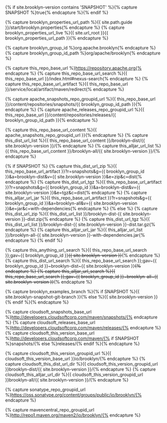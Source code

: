 
{% if site.brooklyn-version contains 'SNAPSHOT' %}{% capture SNAPSHOT %}true{% endcapture %}{% endif %}

{% capture brooklyn_properties_url_path %}{{ site.path.guide }}/start/brooklyn.properties{% endcapture %}
{% capture brooklyn_properties_url_live %}{{ site.url_root }}{{ brooklyn_properties_url_path }}{% endcapture %}

{% capture brooklyn_group_id %}org.apache.brooklyn{% endcapture %}
{% capture brooklyn_group_id_path %}org/apache/brooklyn{% endcapture %}

{% capture this_repo_base_url %}https://repository.apache.org{% endcapture %}
{% capture this_repo_base_url_search %}{{ this_repo_base_url }}/index.html#nexus-search{% endcapture %}
{% capture this_repo_base_url_artifact %}{{ this_repo_base_url }}/service/local/artifact/maven/redirect{% endcapture %}

{% capture apache_snapshots_repo_groupid_url %}{{ this_repo_base_url }}/content/repositories/snapshots/{{ brooklyn_group_id_path }}{% endcapture %}
{% capture apache_releases_repo_groupid_url %}{{ this_repo_base_url }}/content/repositories/releases/{{ brooklyn_group_id_path }}{% endcapture %}

{% capture this_repo_base_url_content %}{{ apache_snapshots_repo_groupid_url }}{% endcapture %}
{% capture this_dist_url_list %}{{ this_repo_base_url_content }}/brooklyn-dist/{{ site.brooklyn-version }}/{% endcapture %}
{% capture this_alljar_url_list %}{{ this_repo_base_url_content }}/brooklyn-all/{{ site.brooklyn-version }}/{% endcapture %}

{% if SNAPSHOT %}
  {% capture this_dist_url_zip %}{{ this_repo_base_url_artifact }}?r=snapshots&g={{ brooklyn_group_id }}&a=brooklyn-dist&v={{ site.brooklyn-version }}&e=zip&c=dist{% endcapture %}
  {% capture this_dist_url_tgz %}{{ this_repo_base_url_artifact }}?r=snapshots&g={{ brooklyn_group_id }}&a=brooklyn-dist&v={{ site.brooklyn-version }}&e=tgz&c=dist{% endcapture %}
  {% capture this_alljar_url_jar %}{{ this_repo_base_url_artifact }}?r=snapshots&g={{ brooklyn_group_id }}&a=brooklyn-all&v={{ site.brooklyn-version }}&e=jar&c=with-dependencies{% endcapture %}
{% else %}<!--- RELEASE -->
  {% capture this_dist_url_zip %}{{ this_dist_url_list }}/brooklyn-dist-{{ site.brooklyn-version }}-dist.zip{% endcapture %}
  {% capture this_dist_url_tgz %}{{ this_dist_url_list }}/brooklyn-dist-{{ site.brooklyn-version }}-dist.tar.gz{% endcapture %}
  {% capture this_alljar_url_jar %}{{ this_alljar_url_list }}/brooklyn-all-{{ site.brooklyn-version }}-with-dependencies.jar{% endcapture %}
{% endif %}

{% capture this_anything_url_search %}{{ this_repo_base_url_search }};gav~{{ brooklyn_group_id }}~~{{ site.brooklyn-version }}~~{% endcapture %}
{% capture this_dist_url_search %}{{ this_repo_base_url_search }};gav~{{ brooklyn_group_id }}~brooklyn-dist~{{ site.brooklyn-version }}~~{% endcapture %}
{% capture this_alljar_url_search %}{{ this_repo_base_url_search }};gav~{{ brooklyn_group_id }}~brooklyn-all~{{ site.brooklyn-version }}~~{% endcapture %}

<!-- OLD things -->

{% capture brooklyn_examples_branch %}{% if SNAPSHOT %}{{ site.brooklyn-snapshot-git-branch }}{% else %}{{ site.brooklyn-version }}{% endif %}{% endcapture %}

{% capture cloudsoft_snapshots_base_url %}http://developers.cloudsoftcorp.com/maven/snapshots/{% endcapture %}
{% capture cloudsoft_releases_base_url %}http://developers.cloudsoftcorp.com/maven/releases/{% endcapture %}
{% capture cloudsoft_this_version_base_url %}http://developers.cloudsoftcorp.com/maven/{% if SNAPSHOT %}snapshots/{% else %}releases/{% endif %}{% endcapture %}

{% capture cloudsoft_this_version_groupid_url %}{{ cloudsoft_this_version_base_url }}io/brooklyn/{% endcapture %}
{% capture cloudsoft_this_dist_url_dir %}{{ cloudsoft_this_version_groupid_url }}brooklyn-dist/{{ site.brooklyn-version }}/{% endcapture %}
{% capture cloudsoft_this_alljar_url_dir %}{{ cloudsoft_this_version_groupid_url }}brooklyn-all/{{ site.brooklyn-version }}/{% endcapture %}

<!--- both snapshots and releases -->
{% capture sonatype_repo_groupid_url %}https://oss.sonatype.org/content/groups/public/io/brooklyn/{% endcapture %}
<!--- releases --> 
{% capture mavencentral_repo_groupid_url %}http://repo1.maven.org/maven2/io/brooklyn/{% endcapture %}
